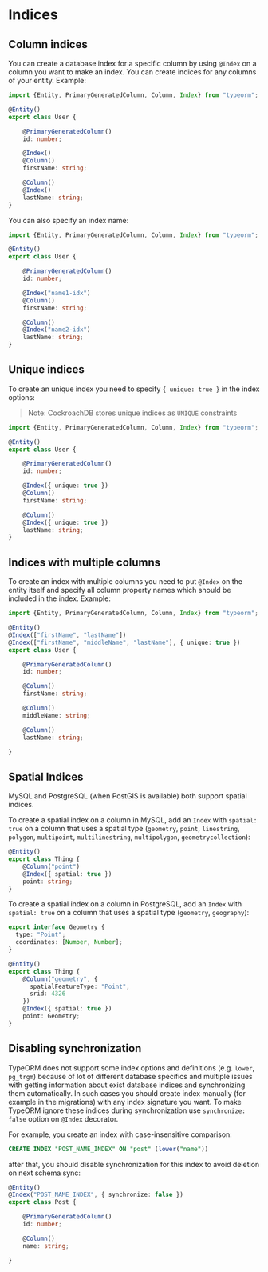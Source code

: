 # Indices

## Column indices

You can create a database index for a specific column by using `@Index` on a column you want to make an index. You can create indices for any columns of your entity. Example:

```typescript
import {Entity, PrimaryGeneratedColumn, Column, Index} from "typeorm";

@Entity()
export class User {

    @PrimaryGeneratedColumn()
    id: number;

    @Index()
    @Column()
    firstName: string;

    @Column()
    @Index()
    lastName: string;
}
```

You can also specify an index name:

```typescript
import {Entity, PrimaryGeneratedColumn, Column, Index} from "typeorm";

@Entity()
export class User {

    @PrimaryGeneratedColumn()
    id: number;

    @Index("name1-idx")
    @Column()
    firstName: string;

    @Column()
    @Index("name2-idx")
    lastName: string;
}
```

## Unique indices

To create an unique index you need to specify `{ unique: true }` in the index options:

> Note: CockroachDB stores unique indices as `UNIQUE` constraints

```typescript
import {Entity, PrimaryGeneratedColumn, Column, Index} from "typeorm";

@Entity()
export class User {

    @PrimaryGeneratedColumn()
    id: number;

    @Index({ unique: true })
    @Column()
    firstName: string;

    @Column()
    @Index({ unique: true })
    lastName: string;
}
```

## Indices with multiple columns

To create an index with multiple columns you need to put `@Index` on the entity itself and specify all column property names which should be included in the index. Example:

```typescript
import {Entity, PrimaryGeneratedColumn, Column, Index} from "typeorm";

@Entity()
@Index(["firstName", "lastName"])
@Index(["firstName", "middleName", "lastName"], { unique: true })
export class User {

    @PrimaryGeneratedColumn()
    id: number;

    @Column()
    firstName: string;

    @Column()
    middleName: string;

    @Column()
    lastName: string;

}
```

## Spatial Indices

MySQL and PostgreSQL \(when PostGIS is available\) both support spatial indices.

To create a spatial index on a column in MySQL, add an `Index` with `spatial: true` on a column that uses a spatial type \(`geometry`, `point`, `linestring`, `polygon`, `multipoint`, `multilinestring`, `multipolygon`, `geometrycollection`\):

```typescript
@Entity()
export class Thing {
    @Column("point")
    @Index({ spatial: true })
    point: string;
}
```

To create a spatial index on a column in PostgreSQL, add an `Index` with `spatial: true` on a column that uses a spatial type \(`geometry`, `geography`\):

```typescript
export interface Geometry {
  type: "Point";
  coordinates: [Number, Number];
}

@Entity()
export class Thing {
    @Column("geometry", {
      spatialFeatureType: "Point",
      srid: 4326
    })
    @Index({ spatial: true })
    point: Geometry;
}
```

## Disabling synchronization

TypeORM does not support some index options and definitions \(e.g. `lower`, `pg_trgm`\) because of lot of different database specifics and multiple issues with getting information about exist database indices and synchronizing them automatically. In such cases you should create index manually \(for example in the migrations\) with any index signature you want. To make TypeORM ignore these indices during synchronization use `synchronize: false` option on `@Index` decorator.

For example, you create an index with case-insensitive comparison:

```sql
CREATE INDEX "POST_NAME_INDEX" ON "post" (lower("name"))
```

after that, you should disable synchronization for this index to avoid deletion on next schema sync:

```typescript
@Entity()
@Index("POST_NAME_INDEX", { synchronize: false })
export class Post {

    @PrimaryGeneratedColumn()
    id: number;

    @Column()
    name: string;

}
```

